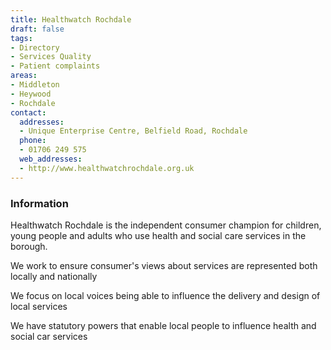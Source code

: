 ```yaml
---
title: Healthwatch Rochdale
draft: false
tags:
- Directory
- Services Quality
- Patient complaints
areas:
- Middleton
- Heywood
- Rochdale
contact:
  addresses:
  - Unique Enterprise Centre, Belfield Road, Rochdale
  phone:
  - 01706 249 575
  web_addresses:
  - http://www.healthwatchrochdale.org.uk
---
```


### Information
Healthwatch Rochdale is the independent consumer champion for children, young people and adults who use health and social care services in the borough.

We work to ensure consumer's views about services are represented both locally and nationally

We focus on local voices being able to influence the delivery and design of local services

We have statutory powers that enable local people to influence health and social car services


